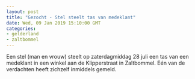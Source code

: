 ```yaml
---
layout: post
title: "Gezocht - Stel steelt tas van medeklant"
date: Wed, 09 Jan 2019 15:10:00 GMT
categories: 
- gelderland 
- zaltbommel 
---
```


Een stel (man en vrouw) steelt op zaterdagmiddag 28 juli een tas van een medeklant in een winkel aan de Klipperstraat in Zaltbommel. Eén van de verdachten heeft zichzelf inmiddels gemeld.
